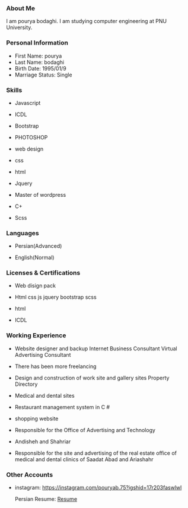 <img src="" />

### About Me

I am pourya bodaghi.
I am studying computer engineering at PNU University.

### Personal Information

- First Name: pourya
- Last Name: bodaghi
- Birth Date: 1995/01/9
- Marriage Status: Single

### Skills

+ Javascript

+ ICDL

+ Bootstrap

+ PHOTOSHOP

+ web design

+ css

+ html

+ Jquery

+ Master of wordpress

+ C+

+ Scss

### Languages

- Persian(Advanced)

- English(Normal)

### Licenses & Certifications

- Web disign pack

- Html css js jquery bootstrap scss

- html 

- ICDL

### Working Experience

- Website designer and backup Internet Business Consultant Virtual Advertising Consultant

- There has been more freelancing 

- Design and construction of work site and gallery sites Property Directory

- Medical and dental sites

- Restaurant management system in C #

- shopping website

- Responsible for the Office of Advertising and Technology 

- Andisheh and Shahriar

- Responsible for the site and advertising of the real estate office of medical and dental clinics of Saadat Abad and Ariashahr

### Other Accounts

- instagram: <a href="https://instagram.com/pouryab.75?igshid=17r203faswlwl">https://instagram.com/pouryab.75?igshid=17r203faswlwl</a>
  
  Persian Resume: <a href="https://pouryab75.github.io/resume-fa.github.io/"> Resume </a>
